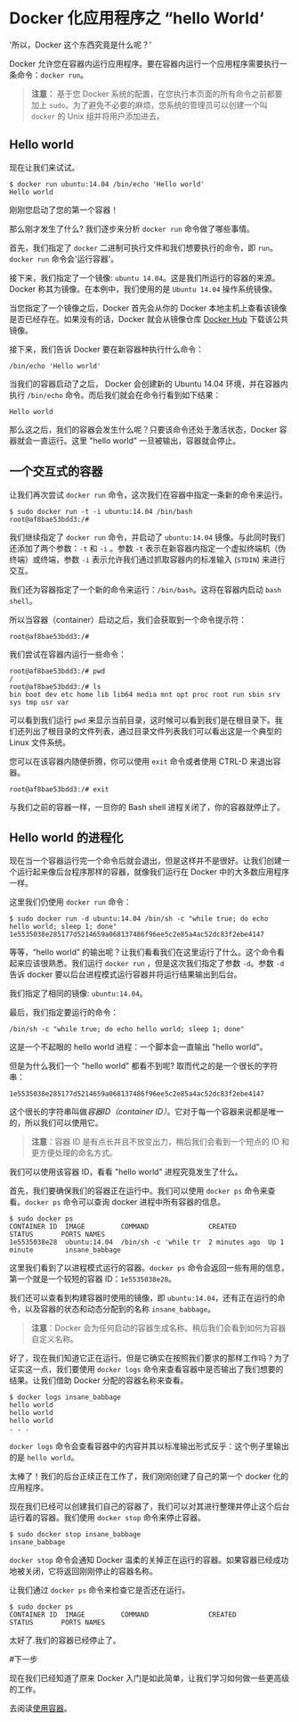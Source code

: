 # Docker 化应用程序之 “hello World‘

'所以，Docker 这个东西究竟是什么呢？'

Docker 允许您在容器内运行应用程序。要在容器内运行一个应用程序需要执行一条命令：`docker run`。

> **注意：**
> 基于您 Docker 系统的配置，在您执行本页面的所有命令之前都要加上 `sudo`。为了避免不必要的麻烦，您系统的管理员可以创建一个叫 `docker` 的 Unix 组并将用户添加进去。

## Hello world

现在让我们来试试。

```
$ docker run ubuntu:14.04 /bin/echo 'Hello world'
Hello world
```

刚刚您启动了您的第一个容器！

那么刚才发生了什么? 我们逐步来分析 `docker run` 命令做了哪些事情。

首先，我们指定了 `docker` 二进制可执行文件和我们想要执行的命令，即 `run`。`docker run` 命令会'运行容器'。

接下来，我们指定了一个镜像: `ubuntu 14.04`。这是我们所运行的容器的来源。Docker 称其为镜像。在本例中，我们使用的是 `Ubuntu 14.04` 操作系统镜像。

当您指定了一个镜像之后，Docker 首先会从你的 Docker 本地主机上查看该镜像是否已经存在。如果没有的话，Docker 就会从镜像仓库 [Docker Hub](https://hub.docker.com/) 下载该公共镜像。

接下来，我们告诉 Docker 要在新容器种执行什么命令：
```
/bin/echo 'Hello world'
```

当我们的容器启动了之后， Docker 会创建新的 Ubuntu 14.04 环境，并在容器内执行 `/bin/echo` 命令。而后我们就会在命令行看到如下结果：
```
Hello world
```

那么这之后，我们的容器会发生什么呢？只要该命令还处于激活状态，Docker 容器就会一直运行。这里 "hello world" 一旦被输出，容器就会停止。

## 一个交互式的容器

让我们再次尝试 `docker run` 命令，这次我们在容器中指定一条新的命令来运行。
```
$ sudo docker run -t -i ubuntu:14.04 /bin/bash
root@af8bae53bdd3:/#
```

我们继续指定了 `docker run` 命令，并启动了 `ubuntu:14.04` 镜像。与此同时我们还添加了两个参数：`-t` 和 `-i` 。参数 `-t` 表示在新容器内指定一个虚拟终端机（伪终端）或终端，参数 `-i` 表示允许我们通过抓取容器内的标准输入 (`STDIN`) 来进行交互。

我们还为容器指定了一个新的命令来运行：`/bin/bash`。这将在容器内启动 `bash shell`。

所以当容器（container）启动之后，我们会获取到一个命令提示符：
```
root@af8bae53bdd3:/#

```
我们尝试在容器内运行一些命令：
```
root@af8bae53bdd3:/# pwd
/
root@af8bae53bdd3:/# ls
bin boot dev etc home lib lib64 media mnt opt proc root run sbin srv sys tmp usr var
```

可以看到我们运行 `pwd` 来显示当前目录，这时候可以看到我们是在根目录下。我们还列出了根目录的文件列表，通过目录文件列表我们可以看出这是一个典型的 Linux 文件系统。

您可以在该容器内随便折腾，你可以使用 `exit` 命令或者使用 CTRL-D 来退出容器。
```
root@af8bae53bdd3:/# exit
```

与我们之前的容器一样，一旦你的 Bash shell 进程关闭了，你的容器就停止了。


##  Hello world 的进程化

现在当一个容器运行完一个命令后就会退出，但是这样并不是很好。让我们创建一个运行起来像后台程序那样的容器，就像我们运行在 Docker 中的大多数应用程序一样。

这里我们仍使用 `docker run` 命令：
```
$ sudo docker run -d ubuntu:14.04 /bin/sh -c "while true; do echo hello world; sleep 1; done"
1e5535038e285177d5214659a068137486f96ee5c2e85a4ac52dc83f2ebe4147
```

等等，“hello world” 的输出呢？让我们看看我们在这里运行了什么。这个命令看起来应该很熟悉。我们运行 `docker run` ，但是这次我们指定了参数 `-d`。参数 `-d` 告诉 docker 要以后台进程模式运行容器并将运行结果输出到后台。

我们指定了相同的镜像: `ubuntu:14.04`。

最后，我们指定要运行的命令：
```
/bin/sh -c "while true; do echo hello world; sleep 1; done"
```

这是一个不起眼的 hello world 进程：一个脚本会一直输出 "hello world"。

但是为什么我们一个 "hello world" 都看不到呢? 取而代之的是一个很长的字符串：
```
1e5535038e285177d5214659a068137486f96ee5c2e85a4ac52dc83f2ebe4147
```

这个很长的字符串叫做*容器ID（container ID）*。它对于每一个容器来说都是唯一的，所以我们可以使用它。

> **注意**：容器 ID 是有点长并且不放变出力，稍后我们会看到一个短点的 ID 和更方便处理的命名方式。

我们可以使用该容器 ID，看看 "hello world" 进程究竟发生了什么。

首先，我们要确保我们的容器正在运行中。我们可以使用 `docker ps` 命令来查看。`docker ps` 命令可以查询 docker 进程中所有容器的信息。
```
$ sudo docker ps
CONTAINER ID  IMAGE         COMMAND               CREATED        STATUS       PORTS NAMES
1e5535038e28  ubuntu:14.04  /bin/sh -c 'while tr  2 minutes ago  Up 1 minute        insane_babbage
```

这里我们看到了以进程模式运行的容器。`docker ps` 命令会返回一些有用的信息，第一个就是一个较短的容器 ID：`1e5535038e28`。

我们还可以查看到构建容器时使用的镜像，即 `ubuntu:14.04`，还有正在运行的命令，以及容器的状态和动态分配到的名称 `insane_babbage`。

>**注意**：Docker 会为任何启动的容器生成名称。稍后我们会看到如何为容器自定义名称。

好了，现在我们知道它正在运行。但是它确实在按照我们要求的那样工作吗？为了证实这一点，我们要使用 `docker logs` 命令来查看容器中是否输出了我们想要的结果。让我们借助 Docker 分配的容器名称来查看。
```
$ docker logs insane_babbage
hello world
hello world
hello world
. . .
```

`docker logs` 命令会查看容器中的内容并其以标准输出形式反乎：这个例子里输出的是 `hello world`。

太棒了！我们的后台正续正在工作了，我们刚刚创建了自己的第一个 docker 化的应用程序。

现在我们已经可以创建我们自己的容器了，我们可以对其进行整理并停止这个后台运行着的容器。我们使用 `docker stop` 命令来停止容器。
```
$ sudo docker stop insane_babbage
insane_babbage
```

`docker stop` 命令会通知 Docker 温柔的关掉正在运行的容器。如果容器已经成功地被关闭，它将返回刚刚停止的容器名称。

让我们通过 `docker ps` 命令来检查它是否还在运行。
```
$ sudo docker ps
CONTAINER ID  IMAGE         COMMAND               CREATED        STATUS       PORTS NAMES
```

太好了.我们的容器已经停止了。

#下一步

现在我们已经知道了原来 Docker 入门是如此简单，让我们学习如何做一些更高级的工作。

去阅读[使用容器](usingdocker.md)。




